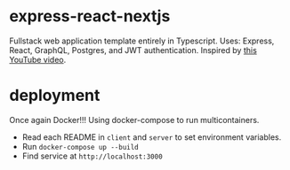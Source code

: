 # express-react-nextjs
Fullstack web application template entirely in Typescript. Uses: Express, React,
GraphQL, Postgres, and JWT authentication. Inspired by [this YouTube video](https://www.youtube.com/watch?v=I6ypD7qv3Z8).
# deployment
Once again Docker!!! Using docker-compose to run multicontainers.
- Read each README in `client` and `server` to set environment variables.
- Run `docker-compose up --build`
- Find service at `http://localhost:3000`